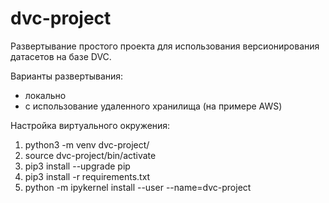 # dvc-project

Развертывание простого проекта для использования версионирования датасетов на базе DVC.

Варианты развертывания:
- локально
- с использование удаленного хранилища (на примере AWS)

Настройка виртуального окружения:
1. python3 -m venv dvc-project/
2. source dvc-project/bin/activate
3. pip3 install --upgrade pip
4. pip3 install -r requirements.txt
5. python -m ipykernel install --user --name=dvc-project